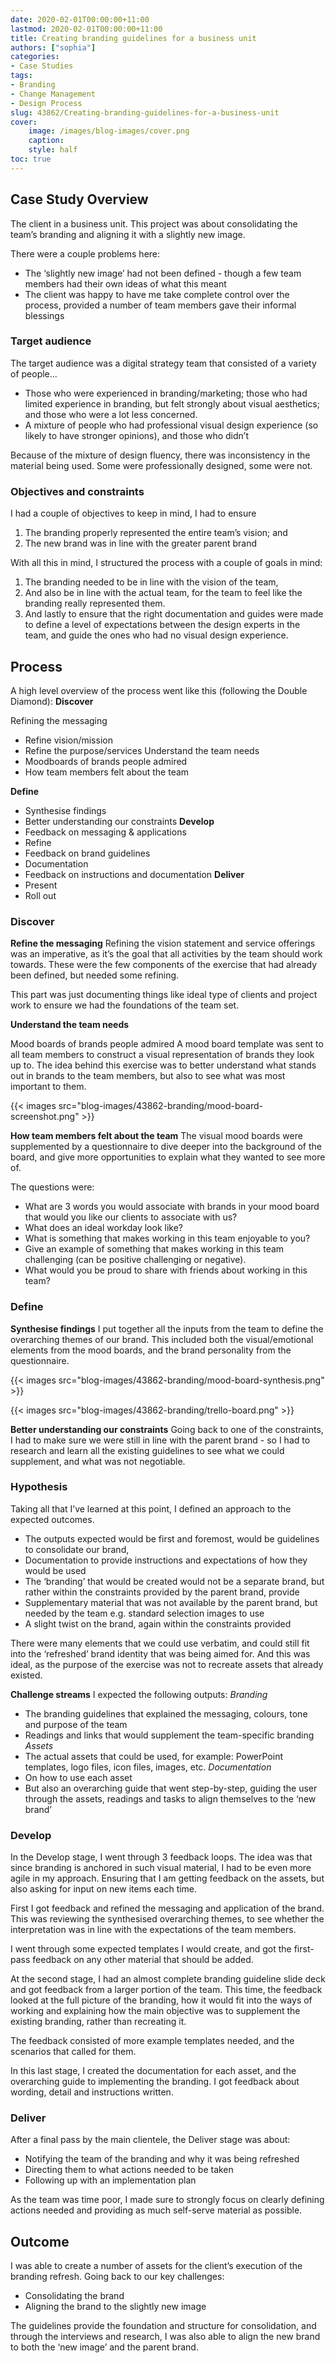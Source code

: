 ```yaml
---
date: 2020-02-01T00:00:00+11:00
lastmod: 2020-02-01T00:00:00+11:00
title: Creating branding guidelines for a business unit
authors: ["sophia"]
categories:
- Case Studies
tags:
- Branding
- Change Management
- Design Process
slug: 43862/Creating-branding-guidelines-for-a-business-unit
cover:
    image: /images/blog-images/cover.png
    caption: 
    style: half
toc: true
---
```


## Case Study Overview
The client in a business unit. This project was about consolidating the team’s branding and aligning it with a slightly new image.

There were a couple problems here:
- The ‘slightly new image’ had not been defined - though a few team members had their own ideas of what this meant
- The client was happy to have me take complete control over the process, provided a number of team members gave their informal blessings

### Target audience
The target audience was a digital strategy team that consisted of a variety of people...
- Those who were experienced in branding/marketing; those who had limited experience in branding, but felt strongly about visual aesthetics; and those who were a lot less concerned.
- A mixture of people who had professional visual design experience (so likely to have stronger opinions), and those who didn’t

Because of the mixture of design fluency, there was inconsistency in the material being used. Some were professionally designed, some were not. 

### Objectives and constraints
I had a couple of objectives to keep in mind, I had to ensure
1. The branding properly represented the entire team’s vision; and
2. The new brand was in line with the greater parent brand


With all this in mind, I structured the process with a couple of goals in mind:
1. The branding needed to be in line with the vision of the team,
2. And also be in line with the actual team, for the team to feel like the branding really represented them.
3. And lastly to ensure that the right documentation and guides were made to define a level of expectations between the design experts in the team, and guide the ones who had no visual design experience.

## Process
A high level overview of the process went like this (following the Double Diamond):
**Discover**

Refining the messaging
- Refine vision/mission
- Refine the purpose/services
Understand the team needs
- Moodboards of brands people admired
- How team members felt about the team

**Define**
- Synthesise findings
- Better understanding our constraints
**Develop**
- Feedback on messaging & applications
- Refine 
- Feedback on brand guidelines
- Documentation
- Feedback on instructions and documentation
**Deliver**
- Present
- Roll out

### Discover
**Refine the messaging**
Refining the vision statement and service offerings was an imperative, as it’s the goal that all activities by the team should work towards. These were the few components of the exercise that had already been defined, but needed some refining. 

This part was just documenting things like ideal type of clients and project work to ensure we had the foundations of the team set.


**Understand the team needs**

Mood boards of brands people admired
A mood board template was sent to all team members to construct a visual representation of brands they look up to. The idea behind this exercise was to better understand what stands out in brands to the team members, but also to see what was most important to them. 

{{< images src="blog-images/43862-branding/mood-board-screenshot.png" >}}

**How team members felt about the team**
The visual mood boards were supplemented by a questionnaire to dive deeper into the background of the board, and give more opportunities to explain what they wanted to see more of. 

The questions were:
- What are 3 words you would associate with brands in your mood board that would you like our clients to associate with us?​
- What does an ideal workday look like?​
- What is something that makes working in this team enjoyable to you?​
- Give an example of something that makes working in this team challenging (can be positive challenging or negative).​
- What would you be proud to share with friends about working in this team?​

### Define
**Synthesise findings**
I put together all the inputs from the team to define the overarching themes of our brand. This included both the visual/emotional elements from the mood boards, and the brand personality from the questionnaire.

{{< images src="blog-images/43862-branding/mood-board-synthesis.png" >}}

{{< images src="blog-images/43862-branding/trello-board.png" >}}


**Better understanding our constraints**
Going back to one of the constraints, I had to make sure we were still in line with the parent brand - so I had to research and learn all the existing guidelines to see what we could supplement, and what was not negotiable.


### Hypothesis
Taking all that I’ve learned at this point, I defined an approach to the expected outcomes.
- The outputs expected would be first and foremost, would be guidelines to consolidate our brand,
- Documentation to provide instructions and expectations of how they would be used
- The ‘branding’ that would be created would not be a separate brand, but rather within the constraints provided by the parent brand, provide
- Supplementary material that was not available by the parent brand, but needed by the team e.g. standard selection images to use
- A slight twist on the brand, again within the constraints provided

There were many elements that we could use verbatim, and could still fit into the ‘refreshed’ brand identity that was being aimed for. And this was ideal, as the purpose of the exercise was not to recreate assets that already existed.

**Challenge streams**
I expected the following outputs:
*Branding*
- The branding guidelines that explained the messaging, colours, tone and purpose of the team
- Readings and links that would supplement the team-specific branding
*Assets*
- The actual assets that could be used, for example: PowerPoint templates, logo files, icon files, images, etc.
*Documentation*
- On how to use each asset
- But also an overarching guide that went step-by-step, guiding the user through the assets, readings and tasks to align themselves to the ‘new brand’

### Develop
In the Develop stage, I went through 3 feedback loops. The idea was that since branding is anchored in such visual material, I had to be even more agile in my approach. Ensuring that I am getting feedback on the assets, but also asking for input on new items each time.

First I got feedback and refined the messaging and application of the brand. This was reviewing the synthesised overarching themes, to see whether the interpretation was in line with the expectations of the team members. 

I went through some expected templates I would create, and got the first-pass feedback on any other material that should be added.

At the second stage, I had an almost complete branding guideline slide deck and got feedback from a larger portion of the team. This time, the feedback looked at the full picture of the branding, how it would fit into the ways of working and explaining how the main objective was to supplement the existing branding, rather than recreating it.

The feedback consisted of more example templates needed, and the scenarios that called for them. 

In this last stage, I created the documentation for each asset, and the overarching guide to implementing the branding. I got feedback about wording, detail and instructions written.


### Deliver
After a final pass by the main clientele, the Deliver stage was about:
- Notifying the team of the branding and why it was being refreshed
- Directing them to what actions needed to be taken
- Following up with an implementation plan

As the team was time poor, I made sure to strongly focus on clearly defining actions needed and providing as much self-serve material as possible.

## Outcome

I was able to create a number of assets for the client’s execution of the branding refresh. 
Going back to our key challenges:
- Consolidating the brand
- Aligning the brand to the slightly new image

The guidelines provide the foundation and structure for consolidation, and through the interviews and research, I was also able to align the new brand to both the ‘new image’ and the parent brand.



